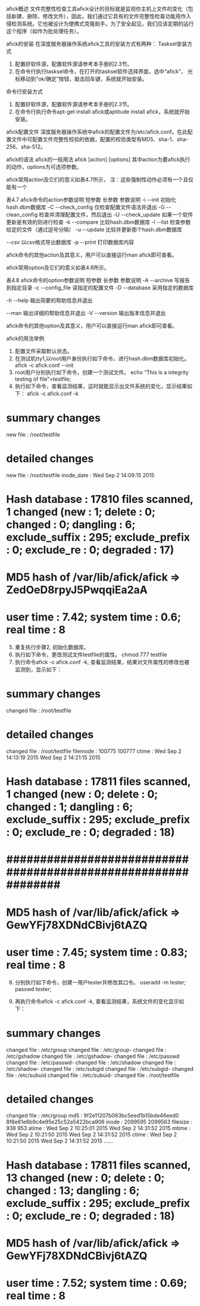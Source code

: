 
afick概述
文件完整性检查工具afick设计的目标就是监视你主机上文件的变化（包括新建、删除、修改文件），因此，我们通过它具有的文件完整性检查功能用作入侵检测系统。它也被设计为便携式克隆助手。为了安全起见，我们应该定期的运行这个程序（如作为批处理任务）。
 
afick的安装
在深度服务器操作系统afick工具的安装方式有两种：
Tasksel安装方式
 
1. 配置好软件源，配置软件源请参考本手册的2.3节。
2. 在命令行执行tasksel命令，在打开的tasksel软件选择界面，选中“afick”，	光标移动到“ok/确定”按钮，敲击回车键，系统就开始安装。
 
命令行安装方式
1. 配置好软件源，配置软件源请参考本手册的2.3节。
2. 在命令行执行命令apt-get install afick或aptitude 	install afick，系统就开始安装。
 
afick配置文件
深度服务器操作系统中afick的配置文件为/etc/afick.conf。在此配置文件中可配置文件完整性校验的依据，配置的校验类型有MD5、sha-1、sha-256、sha-512。
 
afick的语法
afick的一般用法
afick [action] [options]
其中action为要afick执行的动作，options为可选项参数。
 
 
afick常用action及它们的意义如表4.7所示，
注：这些强制性动作必须有一个且仅能有一个
 
表4.7 afick命令的action参数说明
短参数
长参数
参数说明
-i
--init
初始化hash.dbm数据库
-C
--check_config
仅检查配置文件语法并退出
-G
--clean_config
检查并清理配置文件，然后退出
-U
--check_update
如果一个软件更新是有效的则进行检查
-k
--compare
比较hash.dbm数据库
-l
--list
检查参数给定的文件（通过逗号分隔）
-u
--update
比较并更新那个hash.dbm数据库
 
--csv
以csv格式导出数据库
-p
--print
打印数据库内容
 
 
afick命令的其他action及其意义，用户可以直接运行man afick即可查看。
 
afick常用option及它们的意义如表4.8所示。
 
表4.8 afick命令的option参数说明
短参数
长参数
参数说明
-A
--archive
写报告到指定目录
-c
--config_file
读指定的配置文件
-D
--database
采用指定的数据库
 
 
 
-h
--help
输出简要的帮助信息并退出
 
--man
输出详细的帮助信息并退出
-V
--version
输出版本信息并退出
 
 
afick命令的其他option及其意义，用户可以直接运行man afick即可查看。
 
afick的用法举例
1. 配置文件采取默认状态。
2. 在测试机tty1,以root用户身份执行如下命令，进行hash.dbm数据库初始化。
afick -c afick.conf --init
3. root用户分别执行如下命令，创建一个测试文件。
echo “This is a integrity testing of file”>testfile;
4. 执行如下命令，查看监测结果，这时就能显示出文件系统的变化，显示结果如下：
afick -c afick.conf -k
 
# summary changes
new file : /root/testfile
 
# detailed changes
new file : /root/testfile
inode_date	 : Wed Sep  2 14:09:15 2015
 
# Hash database : 17810 files scanned, 1 changed (new : 1; delete : 0; changed : 0; dangling : 6; exclude_suffix : 295; exclude_prefix : 0; exclude_re : 0; degraded : 17)
# #################################################################
# MD5 hash of /var/lib/afick/afick => ZedOeD8rpyJ5PwqqiEa2aA
# user time : 7.42; system time : 0.6; real time : 8
 
5. 重复执行步骤2, 初始化数据库。
6. 执行如下命令，更改测试文件testfile的属性。
chmod 777 testfile
7. 执行命令afick -c afick.conf -k, 查看监测结果，结果对文件属性的修改也被监测到，显示如下：
# summary changes
changed file : /root/testfile
 
# detailed changes
changed file : /root/testfile
filemode 	 : 100775	100777
ctime     	 : Wed Sep  2 14:13:19 2015	Wed Sep  2 14:21:15 2015
 
# Hash database : 17811 files scanned, 1 changed (new : 0; delete : 	0; changed : 1; dangling : 6; exclude_suffix : 295; exclude_prefix : 	0; exclude_re : 0; degraded : 18)
# 	##############################################################	###
# MD5 hash of /var/lib/afick/afick => GewYFj78XDNdCBivj6tAZQ
# user time : 7.45; system time : 0.83; real time : 8
 
8. 分别执行如下命令，创建一用户tester并修改其口令。
useradd -m tester;
passwd  tester;
 
9. 再执行命令afick -c afick.conf -k, 查看监测结果，系统文件的变化显示如下：
# summary changes
changed file : /etc/group
changed file : /etc/group-
changed file : /etc/gshadow
changed file : /etc/gshadow-
changed file : /etc/passwd
changed file : /etc/passwd-
changed file : /etc/shadow
changed file : /etc/shadow-
changed file : /etc/subgid
changed file : /etc/subgid-
changed file : /etc/subuid
changed file : /etc/subuid-
changed file : /root/testfile
 
# detailed changes
changed file : /etc/group
md5       	 : 9f2e11207b063bc5eed1b15bde46eed0	8f8e61e6b9c4e95e25c52a5422bca906
inode     	 : 2099595	2099563
filesize  	 : 938	953
atime     	 : Wed Sep  2 10:25:01 2015	Wed Sep  2 14:31:52 	2015
mtime     	 : Wed Sep  2 10:21:50 2015	Wed Sep  2 14:31:52 	2015
ctime     	 : Wed Sep  2 10:21:50 2015	Wed Sep  2 14:31:52 	2015
......
 
# Hash database : 17811 files scanned, 13 changed (new : 0; delete : 	0; changed : 13; dangling : 6; exclude_suffix : 295; 	exclude_prefix : 0; exclude_re : 0; degraded : 18)
# #################################################################
# MD5 hash of /var/lib/afick/afick => GewYFj78XDNdCBivj6tAZQ
# user time : 7.52; system time : 0.69; real time : 8
